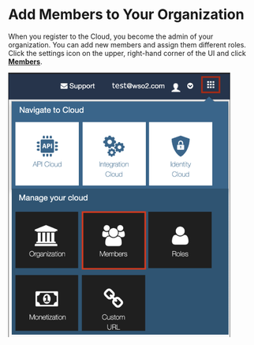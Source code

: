 # Add Members to Your Organization

When you register to the Cloud, you become the admin of your
organization. You can add new members and assign them different roles. Click the settings icon on the upper, right-hand corner of the UI and
click
**[Members](https://cloudmgt.cloud.wso2.com/cloudmgt/site/pages/user.jag)**.

![Add member](../assets/img/administer/add-member.png)

